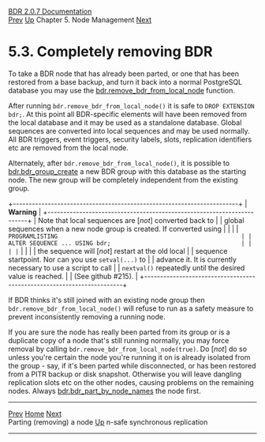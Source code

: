  [BDR 2.0.7 Documentation](README.md)                                                                                                                       
  [Prev](node-management-removing.md "Parting (removing) a node")   [Up](node-management.md)    Chapter 5. Node Management    [Next](node-management-synchronous.md "n-safe synchronous replication")  


# 5.3. Completely removing BDR

To take a BDR node that has already been parted, or one that has been
restored from a base backup, and turn it back into a normal PostgreSQL
database you may use the
[bdr.remove_bdr_from_local_node](functions-node-mgmt.md#FUNCTION-BDR-REMOVE-BDR-FROM-LOCAL-NODE)
function.

After running `bdr.remove_bdr_from_local_node()` it is safe to
`DROP EXTENSION bdr;`. At this point all BDR-specific elements
will have been removed from the local database and it may be used as a
standalone database. Global sequences are converted into local sequences
and may be used normally. All BDR triggers, event triggers, security
labels, slots, replication identifiers etc are removed from the local
node.

Alternately, after `bdr.remove_bdr_from_local_node()`, it is
possible to
[bdr.bdr_group_create](functions-node-mgmt.md#FUNCTION-BDR-GROUP-CREATE)
a new BDR group with this database as the starting node. The new group
will be completely independent from the existing group.

+-----------------------------------------------------------------------+
| **Warning**                                                           |
+-----------------------------------------------------------------------+
| Note that local sequences are [*not*] converted back to    |
| global sequences when a new node group is created. If converted using |
|                                                                       |
| ``` PROGRAMLISTING                                                    |
|     ALTER SEQUENCE ... USING bdr;                                     |
|                                                                       |
| ```                                                                   |
|                                                                       |
| the sequence will [*not*] restart at the old local         |
| sequence startpoint. Nor can you use `setval(...)` to      |
| advance it. It is currently necessary to use a script to call         |
| `nextval()` repeatedly until the desired value is reached. |
| (See github #215).                                                    |
+-----------------------------------------------------------------------+

If BDR thinks it\'s still joined with an existing node group then
`bdr.remove_bdr_from_local_node()` will refuse to run as a
safety measure to prevent inconsistently removing a running node.

If you are sure the node has really been parted from its group or is a
duplicate copy of a node that\'s still running normally, you may force
removal by calling `bdr.remove_bdr_from_local_node(true)`. Do
[*not*] do so unless you\'re certain the node you\'re running
it on is already isolated from the group - say, if it\'s been parted
while disconnected, or has been restored from a PITR backup or disk
snapshot. Otherwise you will leave dangling replication slots etc on the
other nodes, causing problems on the remaining nodes. Always
[bdr.bdr_part_by_node_names](functions-node-mgmt.md#FUNCTION-BDR-PART-BY-NODE-NAMES)
the node first.



  ------------------------------------------------------ ------------------------------------------- ---------------------------------------------------------
  [Prev](node-management-removing.md)        [Home](README.md)        [Next](node-management-synchronous.md)  
  Parting (removing) a node                               [Up](node-management.md)                             n-safe synchronous replication
  ------------------------------------------------------ ------------------------------------------- ---------------------------------------------------------
